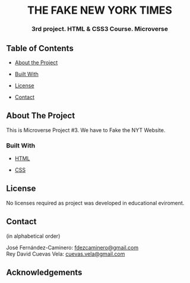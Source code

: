 <h1 align="center">THE FAKE NEW YORK TIMES</h1>

<h3 align="center">3rd project. HTML & CSS3 Course. Microverse</h3>



## Table of Contents

* [About the Project](#about-the-project)

* [Built With](#built-with)

* [License](#license)

* [Contact](#contact)

## About The Project

This is Microverse Project #3. We have to Fake the NYT Website.

### Built With

* [HTML](https://developer.mozilla.org/en-US/docs/Web/HTML)

* [CSS](https://developer.mozilla.org/en-US/docs/Web/CSS)


## License

No licenses required as project was developed in educational eviroment.

## Contact

(in alphabetical order)

José Fernández-Caminero: fdezcaminero@gmail.com <br>
Rey David Cuevas Vela: cuevas.vela@gmail.com

## Acknowledgements
